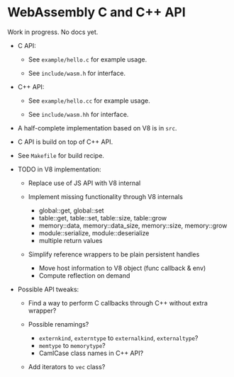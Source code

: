 # WebAssembly C and C++ API 

Work in progress. No docs yet.

* C API:

  * See `example/hello.c` for example usage.

  * See `include/wasm.h` for interface.

* C++ API:

  * See `example/hello.cc` for example usage.

  * See `include/wasm.hh` for interface.

* A half-complete implementation based on V8 is in `src`.

* C API is build on top of C++ API.

* See `Makefile` for build recipe.

* TODO in V8 implementation:

  * Replace use of JS API with V8 internal

  * Implement missing functionality through V8 internals

    * global::get, global::set
    * table::get, table::set, table::size, table::grow
    * memory::data, memory::data_size, memory::size, memory::grow
    * module::serialize, module::deserialize
    * multiple return values

  * Simplify reference wrappers to be plain persistent handles

    * Move host information to V8 object (func callback & env)
    * Compute reflection on demand

* Possible API tweaks:

  * Find a way to perform C callbacks through C++ without extra wrapper?

  * Possible renamings?

    * `externkind`, `externtype` to `externalkind`, `externaltype`?
    * `memtype` to `memorytype`?
    * CamlCase class names in C++ API?

  * Add iterators to `vec` class?

